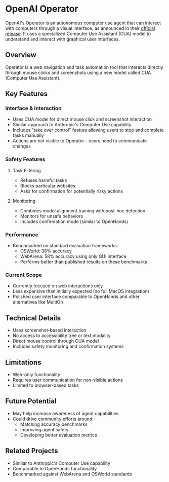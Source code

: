 # OpenAI Operator

OpenAI's Operator is an autonomous computer use agent that can interact with computers through a visual interface, as announced in their [official release](https://openai.com/index/introducing-operator/). It uses a specialized Computer Use Assistant (CUA) model to understand and interact with graphical user interfaces.

## Overview

Operator is a web navigation and task automation tool that interacts directly through mouse clicks and screenshots using a new model called CUA (Computer Use Assistant).

## Key Features

### Interface & Interaction
- Uses CUA model for direct mouse click and screenshot interaction
- Similar approach to Anthropic's Computer Use capability
- Includes "take over control" feature allowing users to stop and complete tasks manually
- Actions are not visible to Operator - users need to communicate changes

### Safety Features
1. Task Filtering
   - Refuses harmful tasks
   - Blocks particular websites
   - Asks for confirmation for potentially risky actions

2. Monitoring
   - Combines model alignment training with post-hoc detection
   - Monitors for unsafe behaviors
   - Includes confirmation mode (similar to OpenHands)

### Performance
- Benchmarked on standard evaluation frameworks:
  - OSWorld: 38% accuracy
  - WebArena: 58% accuracy using only GUI interface
  - Performs better than published results on these benchmarks

### Current Scope
- Currently focused on web interactions only
- Less expansive than initially expected (no full MacOS integration)
- Polished user interface comparable to OpenHands and other alternatives like MultiOn

## Technical Details
- Uses screenshot-based interaction
- No access to accessibility tree or text modality
- Direct mouse control through CUA model
- Includes safety monitoring and confirmation systems

## Limitations
- Web-only functionality
- Requires user communication for non-visible actions
- Limited to browser-based tasks

## Future Potential
- May help increase awareness of agent capabilities
- Could drive community efforts around:
  - Matching accuracy benchmarks
  - Improving agent safety
  - Developing better evaluation metrics

## Related Projects
- Similar to Anthropic's Computer Use capability
- Comparable to OpenHands functionality
- Benchmarked against WebArena and OSWorld standards

